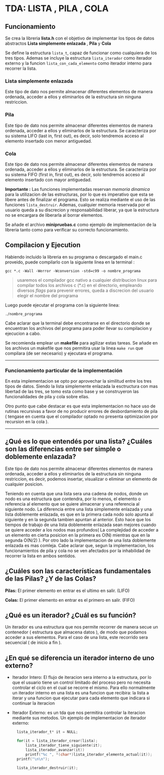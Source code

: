 # TDA: LISTA , PILA , COLA


## Funcionamiento

  Se crea la libreria **lista.h** con el objetivo de implementar los tipos de datos abstractos **Lista simplemente enlazada** , **Pila** y **Cola**
  
  Se define la estructura `lista_t`, capaz de funcionar como cualquiera de los tres tipos. Ademas se incluye la estructura `lista_iterador` como iterador externo y la funcion  `lista_con_cada_elemento` como iterador interno para recorrer la lista.
  
  ### Lista simplemente enlazada
  
  Este tipo de dato nos permite almacenar diferentes elementos de manera ordenada, acceder a ellos y eliminarlos de la estructura sin ninguna restriccion.
  
  ### Pila
  
  Este tipo de dato nos permite almacenar diferentes elementos de manera ordenada, acceder a ellos y eliminarlos de la estructura.
  Se caracteriza por su sistema LIFO (last in, first out), es decir, solo tendremos acceso al elemento insertado con menor antiguedad.
  
  ### Cola
  Este tipo de dato nos permite almacenar diferentes elementos de manera ordenada, acceder a ellos y eliminarlos de la estructura.
  Se caracteriza por su sistema FIFO (first in, first out), es decir, solo tendremos acceso al elemento insertado con mayor antiguedad.

  **Importante :** Las funciones implementadas reservan *memoria dinamica* para la utilizacion de las estructuras, por lo que es imperativo que esta se libere antes de finalizar el programa.
  Esto se realiza mediante el uso de las funciones `lista_destruir`. Ademas, cualquier memoria reservada por el usuario queda a su discrecion y responsabilidad liberar, ya que la estructura no se encargara de liberarla al borrar elementos.

  Se añade el archivo **minipruebas.c** como ejemplo de implementacion de la libreria tanto como para verificar su correcto funcionamiento.

## Compilacion y Ejecution

  Habiendo incluido la libreria en su programa o descargado el main.c proveido, puede compilarlo con la siguiente linea en la terminal :

  ` gcc *.c -Wall -Werror -Wconversion -std=c99 -o nombre_programa `
  > usaremos el compilador gcc nativo a cualquier distribucion linux para compilar todos los archivos c (\*.c)
    en el directorio, empleando diversos *flags* para prevenir errores,
    queda a discrecion del usuario elegir el nombre del programa

  Luego puede ejecutar el programa con la siguiente linea:

  `./nombre_programa`

  Cabe aclarar que la terminal debe encontrarse en el directorio donde se encuentran los archivos del programa para poder llevar su compilacion y ejecucion a cabo.

  Se recomienda  emplear un **makefile** para agilizar estas tareas.
  Se añade en los archivos un makefile que nos permitira usar la linea `make run` que compilara (de ser necesario) y ejecutara el programa.
  
---

### Funcionamiento particular de la implementación

En esta implementacion se opto por aprovechar la similitud entre los tres tipos de datos. Siendo la lista simplemente enlazada la esctructura con mas libertad de las tres, se tomo esta como base y se construyeron las funcionalidades de pila y cola sobre ellas.

Otro punto que cabe destacar es que esta implementacion no hace uso de rutinas recursivas a favor de no producir errores de desbordamiento de pila ( tengase en cuenta que el compilador optado no presenta optimizacion por recursion en la cola ).

---

## ¿Qué es lo que entendés por una lista? ¿Cuáles son las diferencias entre ser simple o doblemente enlazada?

Este tipo de dato nos permite almacenar diferentes elementos de manera ordenada, acceder a ellos y eliminarlos de la estructura sin ninguna restriccion, es decir, podemos insertar, visualizar o eliminar un elemento de cualquier posicion.

Teniendo en cuenta que una lista sera una cadena de nodos, donde un nodo es una estructura que contendra, por lo menos, el elemento o referencia al elemento que se quiere almacenar y una referencia al siguiente nodo.
La diferencia entre una lista simplemente enlazada y una lista doblemente enlazada, es que en la primera cada nodo solo apunta al siguiente y en la segunda tambien apuntan al anterior.
Esto hace que los tiempos de trabajo de una lista doblemente enlazada sean mejores cuando se quiere acceder a los nodos mas profundos( La complejidad de acceder a un elemento en cierta posicion en la primera es O(N) mientras que en la segunda O(N/2) ). Por otro lado la implementacion de una lista doblemente enlazada es mas comleja.
Cabe aclarar que, segun la implementacion, los funcionamientos de pila y cola no se ven afectados por la inhabilidad de recorrer la lista en ambos sentidos.

## ¿Cuáles son las características fundamentales de las Pilas? ¿Y de las Colas?

**Pilas:** El primer elemento en entrar es el ultimo en salir. (LIFO)

**Colas:** El primer elemento en entrar es el primero en salir. (FIFO) 

## ¿Qué es un iterador? ¿Cuál es su función?

Un iterador es una estructura que nos permite recorrer de manera secue un contenedor ( estructura que almacena datos ), de modo que podamos acceder a sus elementos. 
Para el caso de una lista, este recorrido sera secuencial ( de inicio a fin ). 

## ¿En qué se diferencia un iterador interno de uno externo?

- Iterador Intero: El flujo de iteracion sera interno a la estructura, por lo que el usuario tiene un control limitado del proceso pero no necesita controlar el ciclo en el cual se recorre el mismo. Para ello normalmente un iterador interno en una lista es una funcion que recibira: la lista a iterar y una funcion que ejecutar para cada elemento que indicara si continuar la iteracion

- Iterador Externo: es un tda que nos permitira controlar la iteracion mediante sus metodos. 
  Un ejemplo de implementacion de iterador externo:
  ```C
    lista_iterador_t* it = NULL;

    for(it = lista_iterador_crear(lista);
        lista_iterador_tiene_siguiente(it);
        lista_iterador_avanzar(it))
        printf("%c ", *(char*)lista_iterador_elemento_actual(it));
    printf("\n\n");

    lista_iterador_destruir(it);
  ```

